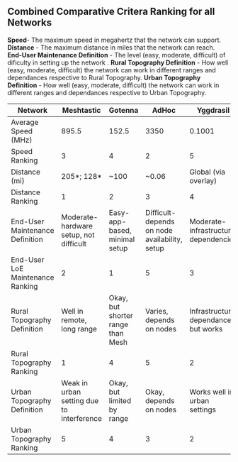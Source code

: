 ## Combined Comparative Critera Ranking for all Networks

**Speed**- The maximum speed in megahertz that the network can support.
**Distance** - The maximum distance in miles that the network can reach.
**End-User Maintenance Definition** - The level (easy, moderate, difficult) of dificulty in setting up the network . 
**Rural Topography Definition** - How well (easy, moderate, difficult) the network can work in different ranges and dependances respective to Rural Topography.
**Urban Topography Definition** - How well (easy, moderate, difficult) the network can work in different ranges and dependances respective to Urban Topography.

| Network | Meshtastic | Gotenna | AdHoc | Yggdrasil | CJDNS |
|---------|------------|---------|-------|-----------|-------|
|Average Speed (MHz)|895.5|152.5|3350|0.1001|5000|
|Speed Ranking|3|4|2|5|1|
|Distance (mi)|205*; 128*|~100|~0.06|Global (via overlay)|Global (via overlay)|
|Distance Ranking|1|2|3|4|5|
|End-User Maintenance Definition|Moderate-hardware setup, not difficult|Easy- app-based, minimal setup|Difficult-depends on node availability, setup|Moderate-infrastructure dependencies|Moderate-infrastructure dependencies|
|End-User LoE Maintenance Ranking|2|1|5|3|4|
|Rural Topography Definition|Well in remote, long range|Okay, but shorter range than Mesh|Varies, depends on nodes|Infrastructure dependance, but works|Infrastructure dependance, but works|
|Rural Topography Ranking|1|4|5|2|3|
|Urban Topography Definition|Weak in urban setting due to interference|Okay, but limited by range|Okay, depends on nodes|Works well in urban settings|Works well in urban settings|
|Urban Topography Ranking|5|4|3|2|1|
